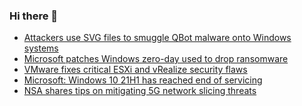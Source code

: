 ### Hi there 👋

<!--START_SECTION:feed-->
* [Attackers use SVG files to smuggle QBot malware onto Windows systems](https://www.bleepingcomputer.com/news/security/attackers-use-svg-files-to-smuggle-qbot-malware-onto-windows-systems/)
* [Microsoft patches Windows zero-day used to drop ransomware](https://www.bleepingcomputer.com/news/security/microsoft-patches-windows-zero-day-used-to-drop-ransomware/)
* [VMware fixes critical ESXi and vRealize security flaws](https://www.bleepingcomputer.com/news/security/vmware-fixes-critical-esxi-and-vrealize-security-flaws/)
* [Microsoft: Windows 10 21H1 has reached end of servicing](https://www.bleepingcomputer.com/news/microsoft/microsoft-windows-10-21h1-has-reached-end-of-servicing/)
* [NSA shares tips on mitigating 5G network slicing threats](https://www.bleepingcomputer.com/news/security/nsa-shares-tips-on-mitigating-5g-network-slicing-threats/)
<!--END_SECTION:feed-->

<!--
**frankenk/frankenk** is a ✨ _special_ ✨ repository because its `README.md` (this file) appears on your GitHub profile.

Here are some ideas to get you started:

- 🔭 I’m currently working on ...
- 🌱 I’m currently learning ...
- 👯 I’m looking to collaborate on ...
- 🤔 I’m looking for help with ...
- 💬 Ask me about ...
- 📫 How to reach me: ...
- 😄 Pronouns: ...
- ⚡ Fun fact: ...
-->



